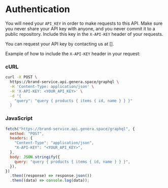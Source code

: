 # Authentication

You will need your `API_KEY` in order to make requests to this API. Make sure you never share your API key with anyone, and you never commit it to a public repository. Include this key in the `X-API-KEY` header of your requests.

You can request your API key by contacting us at [].

Example of how to include the `X-API-KEY` header in your request:

### cURL

```bash
curl -X POST \
  https://brand-service.api.genera.space/graphql \
  -H 'Content-Type: application/json' \
  -H 'X-API-KEY: <YOUR_API_KEY>' \
  -d '{
    "query": "query { products { items { id, name } } }"
  }
```

### JavaScript

```javascript
fetch("https://brand-service.api.genera.space/graphql", {
  method: "POST",
  headers: {
    "Content-Type": "application/json",
    "X-API-KEY": "<YOUR_API_KEY>",
  },
  body: JSON.stringify({
    query: "query { products { items { id, name } } }",
  }),
})
  .then((response) => response.json())
  .then((data) => console.log(data));
```
